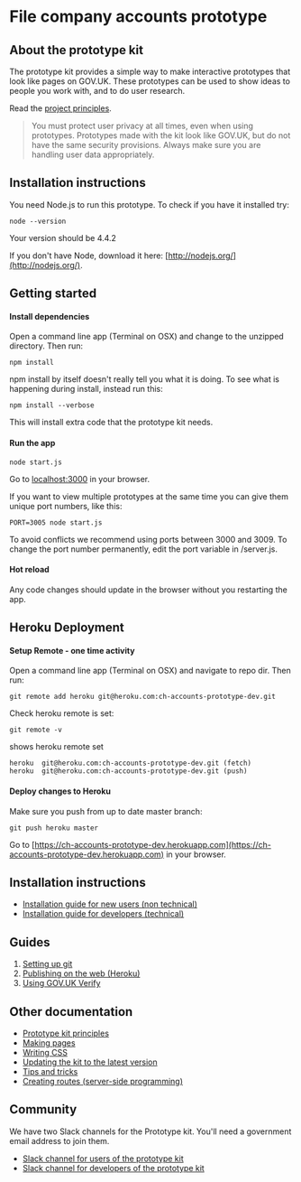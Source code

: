# File company accounts prototype

## About the prototype kit

The prototype kit provides a simple way to make interactive prototypes that look like pages on GOV.UK. These prototypes can be used to show ideas to people you work with, and to do user research.

Read the [project principles](docs/principles.md).

> You must protect user privacy at all times, even when using prototypes. Prototypes made with the kit look like GOV.UK, but do not have the same security provisions. Always make sure you are handling user data appropriately.

## Installation instructions

You need Node.js to run this prototype. To check if you have it installed try:

```
node --version
```

Your version should be 4.4.2

If you don't have Node, download it here: [http://nodejs.org/](http://nodejs.org/).

## Getting started

#### Install dependencies

Open a command line app (Terminal on OSX) and change to the unzipped directory. Then run:

```
npm install
```

npm install by itself doesn't really tell you what it is doing. To see what is happening during install, instead run this:

```
npm install --verbose
```

This will install extra code that the prototype kit needs.

#### Run the app

```
node start.js
```

Go to [localhost:3000](http://localhost:3000) in your browser.

If you want to view multiple prototypes at the same time you can give them unique port numbers, like this:

```
PORT=3005 node start.js
```

To avoid conflicts we recommend using ports between 3000 and 3009. To change the port number permanently, edit the port variable in /server.js.

#### Hot reload

Any code changes should update in the browser without you restarting the app.

## Heroku Deployment

#### Setup Remote - one time activity

Open a command line app (Terminal on OSX) and navigate to repo dir. Then run:

```
git remote add heroku git@heroku.com:ch-accounts-prototype-dev.git
```

Check heroku remote is set:

```
git remote -v
```
shows heroku remote set
```
heroku	git@heroku.com:ch-accounts-prototype-dev.git (fetch)
heroku	git@heroku.com:ch-accounts-prototype-dev.git (push)
```

#### Deploy changes to Heroku

Make sure you push from up to date master branch:

```
git push heroku master
```

Go to [https://ch-accounts-prototype-dev.herokuapp.com](https://ch-accounts-prototype-dev.herokuapp.com) in your browser.

## Installation instructions

- [Installation guide for new users (non technical)](docs/install/introduction.md)
- [Installation guide for developers (technical)](docs/developer-install-instructions.md)

## Guides

1. [Setting up git](docs/guides/setting-up-git.md)
2. [Publishing on the web (Heroku)](docs/guides/publishing-on-heroku.md)
3. [Using GOV.UK Verify](docs/guides/using-verify.md)

## Other documentation

- [Prototype kit principles](docs/principles.md)
- [Making pages](docs/making-pages.md)
- [Writing CSS](docs/writing-css.md)
- [Updating the kit to the latest version](docs/updating-the-kit.md)
- [Tips and tricks](docs/tips-and-tricks.md)
- [Creating routes (server-side programming)](docs/creating-routes.md)

## Community

We have two Slack channels for the Prototype kit. You'll need a government email address to join them.

* [Slack channel for users of the prototype kit](https://ukgovernmentdigital.slack.com/messages/prototype-kit/)
* [Slack channel for developers of the prototype kit](https://ukgovernmentdigital.slack.com/messages/prototype-kit-dev/)
